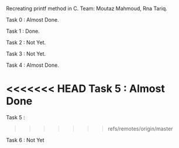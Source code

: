 Recreating printf method in C.
Team: Moutaz Mahmoud, Rna Tariq.

Task 0 : Almost Done.

Task 1 : Done.

Task 2 : Not Yet.

Task 3 : Not Yet.

Task 4 : Almost Done.

<<<<<<< HEAD
Task 5 : Almost Done
=======
Task 5 :
>>>>>>> refs/remotes/origin/master

Task 6 : Not Yet
